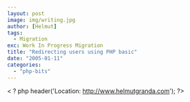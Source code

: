 ```yaml
---
layout: post
image: img/writing.jpg
author: [Helmut]
tags:
  - Migration
exc: Work In Progress Migration
title: "Redirecting users using PHP basic"
date: "2005-01-11"
categories: 
  - "php-bits"
---
```


< ? php
    header('Location: http://www.helmutgranda.com');
?>
